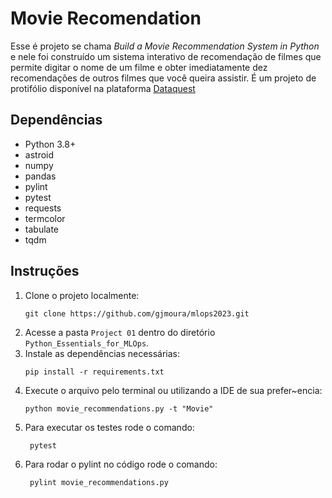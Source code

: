 # Movie Recomendation
Esse é projeto se chama <i>Build a Movie Recommendation System in Python</i> e nele foi construído um sistema interativo de recomendação de filmes que permite digitar o nome de um filme e obter imediatamente dez recomendações de outros filmes que você queira assistir. É um projeto de protifólio disponível na plataforma [Dataquest](https://app.dataquest.io/)

## Dependências
- Python 3.8+
- astroid
- numpy
- pandas
- pylint
- pytest
- requests
- termcolor
- tabulate
- tqdm

## Instruções

1. Clone o projeto localmente: 
   ```
   git clone https://github.com/gjmoura/mlops2023.git
   ```
2. Acesse a pasta `Project 01` dentro do diretório `Python_Essentials_for_MLOps`.
3. Instale as dependências necessárias: 
   ```
   pip install -r requirements.txt
   ``` 
5. Execute o arquivo pelo terminal ou utilizando a IDE de sua prefer~encia:
   ```
   python movie_recommendations.py -t "Movie"
   ```
6. Para executar os testes rode o comando:
   ```
    pytest 
   ```
7. Para rodar o pylint no código rode o comando:
   ```
    pylint movie_recommendations.py
   ```
